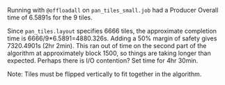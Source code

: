 Running with `@offloadall` on `pan_tiles_small.job` had a Producer Overall time
of 6.5891s for the 9 tiles.

Since `pan_tiles.layout` specifies 6666 tiles, the approximate completion time
is 6666/9*6.5891=4880.326s. Adding a 50% margin of safety gives 7320.4901s (2hr
2min). This ran out of time on the second part of the algorithm at approximately
block 1500, so things are taking longer than expected. Perhaps there is I/O
contention? Set time for 4hr 30min.

Note: Tiles must be flipped vertically to fit together in the algorithm.